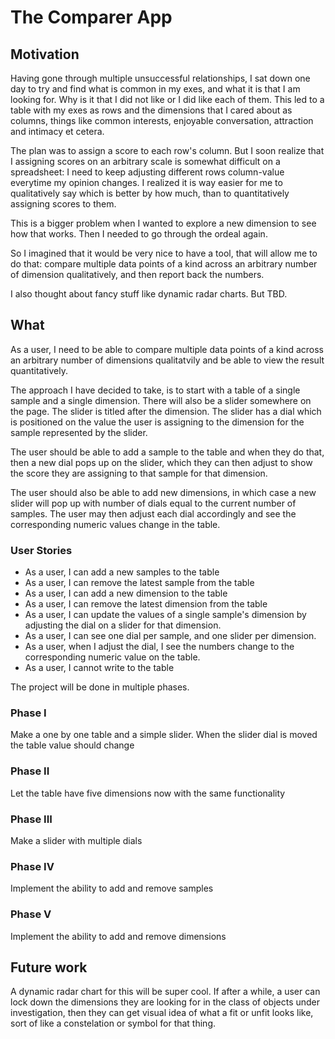 # The Comparer App

## Motivation

Having gone through multiple unsuccessful relationships, I sat down one day to try and find what is common in my exes, and 
what it is that I am looking for. Why is it that I did not like or I did like each of them. This led to a table with my exes
as rows and the dimensions that I cared about as columns, things like common interests, enjoyable conversation, attraction and 
intimacy et cetera. 

The plan was to assign a score to each row's column. But I soon realize that I assigning scores on an arbitrary scale is 
somewhat difficult on a spreadsheet: I need to keep adjusting different rows column-value everytime my opinion changes. I 
realized it is way easier for me to qualitatively say which is better by how much, than to quantitatively assigning scores to them.

This is a bigger problem when I wanted to explore a new dimension to see how that works. Then I needed to go through the ordeal again.

So I imagined that it would be very nice to have a tool, that will allow me to do that: compare multiple data points of a kind
across an arbitrary number of dimension qualitatively, and then report back the numbers.

I also thought about fancy stuff like dynamic radar charts. But TBD.

## What

As a user, I need to be able to compare multiple data points of a kind across an arbitrary number of dimensions qualitatvily
and be able to view the result quantitatively.

The approach I have decided to take, is to start with a table of a single sample and a single dimension. There will also 
be a slider somewhere on the page. The slider is titled after the dimension. The slider has a dial which is positioned on
the value the user is assigning to the dimension for the sample represented by the slider.

The user should be able to add a sample to the table and when they do that, then a new dial pops up on the slider, which
they can then adjust to show the score they are assigning to that sample for that dimension.

The user should also be able to add new dimensions, in which case a new slider will pop up with number of dials equal to the
current number of samples. The user may then adjust each dial accordingly and see the corresponding numeric values change
in the table.

### User Stories
* As a user, I can add a new samples to the table
* As a user, I can remove the latest sample from the table
* As a user, I can add a new dimension to the table
* As a user, I can remove the latest dimension from the table
* As a user, I can update the values of a single sample's dimension by adjusting the dial on a slider for that dimension.
* As a user, I can see one dial per sample, and one slider per dimension.
* As a user, when I adjust the dial, I see the numbers change to the corresponding numeric value on the table.
* As a user, I cannot write to the table

The project will be done in multiple phases.

### Phase I

Make a one by one table and a simple slider. When the slider dial is moved the table value should change

### Phase II

Let the table have five dimensions now with the same functionality

### Phase III

Make a slider with multiple dials

### Phase IV

Implement the ability to add and remove samples

### Phase V

Implement the ability to add and remove dimensions

## Future work

A dynamic radar chart for this will be super cool. If after a while, a user can lock down the dimensions they are looking for in the
class of objects under investigation, then they can get visual idea of what a fit or unfit looks like, sort of like a constelation or
symbol for that thing.
